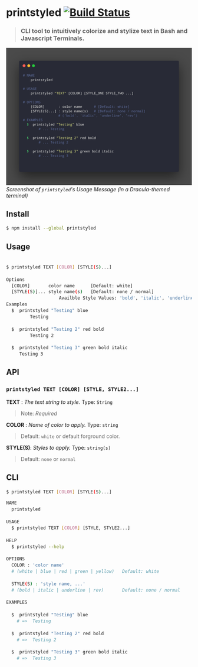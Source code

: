 # printstyled [![Build Status](https://travis-ci.com/mattdanielbrown/printstyled.svg?branch=master)](https://travis-ci.com/mattdanielbrown/printstyled)

> ### CLI tool to intuitively colorize and stylize text in Bash and Javascript Terminals.


![Screenshot of printstyled's Usage message.](documentation/assets/images/screenshots/printstyled-help-usage-message-screenshot.png)
*Screenshot of `printstyled`'s Usage Message (in a Dracula-themed terminal)*


## Install

```bash
$ npm install --global printstyled
```


## Usage

```sh

$ printstyled TEXT [COLOR] [STYLE(S)...]

Options
  [COLOR]  		color name 		[Default: white]
  [STYLE(S)]...	style name(s)	[Default: none / normal]
                    Availble Style Values: 'bold', 'italic', 'underline', 'rev'
Examples
  $  printstyled "Testing" blue
         Testing

  $  printstyled "Testing 2" red bold
         Testing 2

  $  printstyled "Testing 3" green bold italic
     Testing 3
```


## API

### `printstyled TEXT [COLOR] [STYLE, STYLE2...]`

**TEXT**	: *The text string to style.*
Type: `String`
> Note: *Required*


**COLOR** : *Name of color to apply.*
Type: `string`
> Default: `white` or default forground color.


**STYLE(S)**: *Styles to apply.*
Type: `string(s)`
> Default: `none` or `normal`


## CLI

```bash
$ printstyled TEXT [COLOR] [STYLE(S)...]
```

```sh
NAME
  printstyled

USAGE
  $ printstyled TEXT [COLOR] [STYLE, STYLE2...]

HELP
  $ printstyled --help

OPTIONS
  COLOR : 'color name'
  # (white | blue | red | green | yellow)	Default: white

  STYLE(S) : 'style name, ...'
  # (bold | italic | underline | rev)		Default: none / normal

EXAMPLES

  $  printstyled "Testing" blue
    # =>  Testing

  $  printstyled "Testing 2" red bold
    # =>  Testing 2

  $  printstyled "Testing 3" green bold italic
    # =>  Testing 3
```
